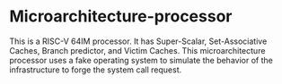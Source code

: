 # Microarchitecture-processor
This is a RISC-V 64IM processor. It has Super-Scalar, Set-Associative Caches, Branch predictor, and Victim Caches. This microarchitecture processor uses a fake operating system to simulate the behavior of the infrastructure to forge the system call request.
